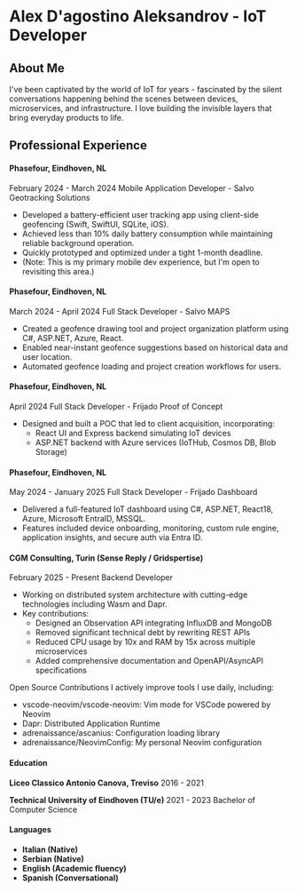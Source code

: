 # Alex D'agostino Aleksandrov - IoT Developer

## About Me
I've been captivated by the world of IoT for years - fascinated by the silent conversations happening behind the scenes between devices, microservices, and infrastructure. I love building the invisible layers that bring everyday products to life.

## Professional Experience

#### Phasefour, Eindhoven, NL
February 2024 - March 2024
Mobile Application Developer - Salvo Geotracking Solutions
- Developed a battery-efficient user tracking app using client-side geofencing (Swift, SwiftUI, SQLite, iOS).
- Achieved less than 10% daily battery consumption while maintaining reliable background operation.
- Quickly prototyped and optimized under a tight 1-month deadline.
- (Note: This is my primary mobile dev experience, but I'm open to revisiting this area.)

#### Phasefour, Eindhoven, NL
March 2024 - April 2024
Full Stack Developer - Salvo MAPS
- Created a geofence drawing tool and project organization platform using C#, ASP.NET, Azure, React.
- Enabled near-instant geofence suggestions based on historical data and user location.
- Automated geofence loading and project creation workflows for users.

#### Phasefour, Eindhoven, NL
April 2024
Full Stack Developer - Frijado Proof of Concept
- Designed and built a POC that led to client acquisition, incorporating:
  - React UI and Express backend simulating IoT devices
  - ASP.NET backend with Azure services (IoTHub, Cosmos DB, Blob Storage)

#### Phasefour, Eindhoven, NL
May 2024 - January 2025
Full Stack Developer - Frijado Dashboard
- Delivered a full-featured IoT dashboard using C#, ASP.NET, React18, Azure, Microsoft EntraID, MSSQL.
- Features included device onboarding, monitoring, custom rule engine, application insights, and secure auth via Entra ID.

#### CGM Consulting, Turin (Sense Reply / Gridspertise)
February 2025 - Present
Backend Developer
- Working on distributed system architecture with cutting-edge technologies including Wasm and Dapr.
- Key contributions:
  - Designed an Observation API integrating InfluxDB and MongoDB
  - Removed significant technical debt by rewriting REST APIs
  - Reduced CPU usage by 10x and RAM by 15x across multiple microservices
  - Added comprehensive documentation and OpenAPI/AsyncAPI specifications

Open Source Contributions
I actively improve tools I use daily, including:
- vscode-neovim/vscode-neovim: Vim mode for VSCode powered by Neovim
- Dapr: Distributed Application Runtime
- adrenaissance/ascanius: Configuration loading library
- adrenaissance/NeovimConfig: My personal Neovim configuration

#### Education
**Liceo Classico Antonio Canova, Treviso**
2016 - 2021

**Technical University of Eindhoven (TU/e)**
2021 - 2023
Bachelor of Computer Science

#### Languages
- **Italian (Native)**
- **Serbian (Native)**
- **English (Academic fluency)**
- **Spanish (Conversational)**

